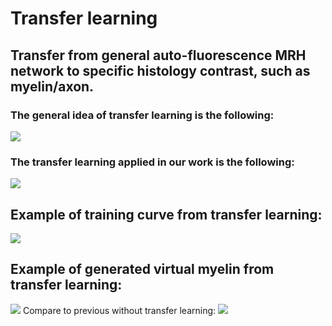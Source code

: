 # Transfer learning 
## Transfer from general auto-fluorescence MRH network to specific histology contrast, such as myelin/axon.

### The general idea of transfer learning is the following:

![](https://github.com/liangzifei/MRH_net_submit/blob/main/image/transfer_learning_general.png)

### The transfer learning applied in our work is the following:

![](https://github.com/liangzifei/MRH_net_submit/blob/main/image/Network.jpg)

## Example of training curve from transfer learning:

![](https://github.com/liangzifei/MRH_net_submit/blob/main/image/TrainingCurve.jpg)

## Example of generated virtual myelin from transfer learning:
![](https://github.com/liangzifei/MRH_net_submit/blob/main/image/No_transfer_3Resblock.jpg)
Compare to previous without transfer learning:
![](https://github.com/liangzifei/MRH_net_submit/blob/main/image/No_transfer_3Resblock.jpg)
